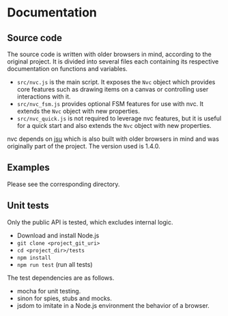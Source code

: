 # Documentation

## Source code

The source code is written with older browsers in mind, according to the
original project. It is divided into several files each containing its
respective documentation on functions and variables.
- `src/nvc.js` is the main script. It exposes the `Nvc` object which provides
core features such as drawing items on a canvas or controlling user interactions
with it.
- `src/nvc_fsm.js` provides optional FSM features for use with nvc. It extends
the `Nvc` object with new properties.
- `src/nvc_quick.js` is not required to leverage nvc features, but it is useful
for a quick start and also extends the `Nvc` object with new properties.

nvc depends on [jsu](https://github.com/arlogy/jsu) which is also built with
older browsers in mind and was originally part of the project. The version used
is 1.4.0.

## Examples

Please see the corresponding directory.

## Unit tests

Only the public API is tested, which excludes internal logic.
- Download and install Node.js
- `git clone <project_git_uri>`
- `cd <project_dir>/tests`
- `npm install`
- `npm run test` (run all tests)

The test dependencies are as follows.
- mocha for unit testing.
- sinon for spies, stubs and mocks.
- jsdom to imitate in a Node.js environment the behavior of a browser.
